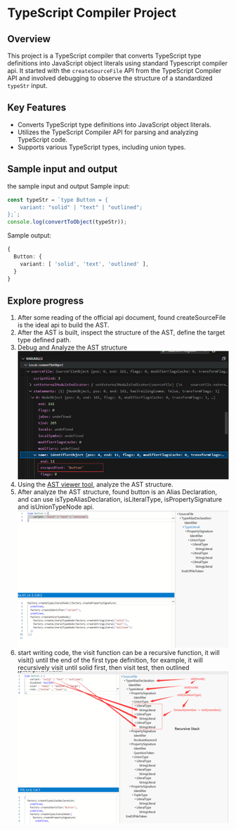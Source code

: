# TypeScript Compiler Project

## Overview

This project is a TypeScript compiler that converts TypeScript type definitions into JavaScript object literals using standard Typescript compiler api. It started with the `createSourceFile` API from the TypeScript Compiler API and involved debugging to observe the structure of a standardized `typeStr` input.

## Key Features

- Converts TypeScript type definitions into JavaScript object literals.
- Utilizes the TypeScript Compiler API for parsing and analyzing TypeScript code.
- Supports various TypeScript types, including union types.

## Sample input and output

the sample input and output 
Sample input:

```typescript
const typeStr = `type Button = {
    variant: "solid" | "text" | "outlined";
};`;
console.log(convertToObject(typeStr));
```
Sample output:
```typescript
{
  Button: {
    variant: [ 'solid', 'text', 'outlined' ],
  }
}
```

## Explore progress

1. After some reading of the official api document, found createSourceFile is the ideal api to build the AST.
2. After the AST is built, inspect the structure of the AST, define the target type defined path.
3. Debug and Analyze the AST structure![Debug and Analyze the AST structure](public/assets/AST.png)
4. Using the [AST viewer tool](https://ts-ast-viewer.com/), analyze the AST structure.
5. After analyze the AST structure, found button is an Alias Declaration, and can use isTypeAliasDeclaration, isLiteralType, isPropertySignature and isUnionTypeNode api.![Analyze the AST structure](public/assets/ast-viewer-analysis.png)
6. start writing code, the visit function can be a recursive function, it will visit() until the end of the first type definition, for example, it will recursively visit until solid first, then visit test, then outlined ![recursive stack](public/assets/recursive-analysis.png)



